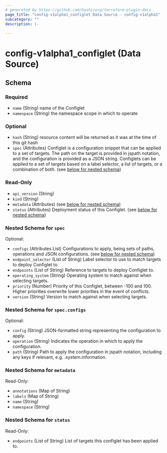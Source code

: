 ```yaml
---
# generated by https://github.com/hashicorp/terraform-plugin-docs
page_title: "config-v1alpha1_configlet Data Source - config-v1alpha1"
subcategory: ""
description: |-
  
---
```


# config-v1alpha1_configlet (Data Source)





<!-- schema generated by tfplugindocs -->
## Schema

### Required

- `name` (String) name of the Configlet
- `namespace` (String) the namespace scope in which to operate

### Optional

- `hash` (String) resource content will be returned as it was at the time of this git hash
- `spec` (Attributes) Configlet is a configuration snippet that can be applied to a set of targets.
The path on the target is provided in jspath notation, and the configuration is provided as a JSON string.
Configlets can be applied to a set of targets based on a label selector, a list of targets, or a combination of both. (see [below for nested schema](#nestedatt--spec))

### Read-Only

- `api_version` (String)
- `kind` (String)
- `metadata` (Attributes) (see [below for nested schema](#nestedatt--metadata))
- `status` (Attributes) Deployment status of this Configlet. (see [below for nested schema](#nestedatt--status))

<a id="nestedatt--spec"></a>
### Nested Schema for `spec`

Optional:

- `configs` (Attributes List) Configurations to apply, being sets of paths, operations and JSON configurations. (see [below for nested schema](#nestedatt--spec--configs))
- `endpoint_selector` (List of String) Label selector to use to match targets to deploy Configlet to.
- `endpoints` (List of String) Reference to targets to deploy Configlet to.
- `operating_system` (String) Operating system to match against when selecting targets.
- `priority` (Number) Priority of this Configlet, between -100 and 100. Higher priorities overwrite lower priorities in the event of conflicts.
- `version` (String) Version to match against when selecting targets.

<a id="nestedatt--spec--configs"></a>
### Nested Schema for `spec.configs`

Optional:

- `config` (String) JSON-formatted string representing the configuration to apply.
- `operation` (String) Indicates the operation in which to apply the configuration.
- `path` (String) Path to apply the configuration in jspath notation, including any keys if relevant, e.g. .system.information.



<a id="nestedatt--metadata"></a>
### Nested Schema for `metadata`

Read-Only:

- `annotations` (Map of String)
- `labels` (Map of String)
- `name` (String)
- `namespace` (String)


<a id="nestedatt--status"></a>
### Nested Schema for `status`

Read-Only:

- `endpoints` (List of String) List of targets this configlet has been applied to.

